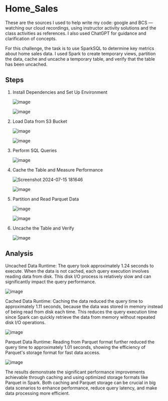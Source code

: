 # Home_Sales

These are the sources I used to help write my code: google and BCS — watching our cloud recordings, using instructor activity solutions and the class activities as references. I also used ChatGPT for guidance and clarification of concepts.

For this challenge, the task is to use SparkSQL to determine key metrics about home sales data. I used Spark to create temporary views, partition the data, cache and uncache a temporary table, and verify that the table has been uncached.

## Steps

1. Install Dependencies and Set Up Environment
   
    ![image](https://github.com/user-attachments/assets/eac04449-cdfb-4fff-a39e-be441b730c6f)

    ![image](https://github.com/user-attachments/assets/18bffb6e-be7c-467f-b8eb-7bff7fa06256)

2. Load Data from S3 Bucket

    ![image](https://github.com/user-attachments/assets/56e84141-51db-418d-aa49-e20ca982b0ad)

    ![image](https://github.com/user-attachments/assets/4373883a-53e3-4c28-8710-60f611ca173f)

3. Perform SQL Queries

    ![image](https://github.com/user-attachments/assets/9c10491a-0636-4528-82c8-67f99f1f712b)

4. Cache the Table and Measure Performance

    ![Screenshot 2024-07-15 181646](https://github.com/user-attachments/assets/97029245-f6fd-4b67-af13-82fe6c87539c)

    ![image](https://github.com/user-attachments/assets/e3042f71-c305-4ae5-96f5-4b7d2812d7aa)

5. Partition and Read Parquet Data

    ![image](https://github.com/user-attachments/assets/3a3609ca-2105-4c30-bbd5-17c4a9969d0d)

    ![image](https://github.com/user-attachments/assets/6ad247c1-c127-42fe-b05c-d68271ce0411)

6. Uncache the Table and Verify

    ![image](https://github.com/user-attachments/assets/57b64003-b08a-40bb-87ae-e05970469d8a)

## Analysis
Uncached Data Runtime: The query took approximately 1.24 seconds to execute. When the data is not cached, each query execution involves reading data from disk. This disk I/O process is relatively slow and can significantly impact the query performance.

   ![image](https://github.com/user-attachments/assets/36b504ab-2f94-4ca7-bab5-f22aa3645415)

Cached Data Runtime: Caching the data reduced the query time to approximately 1.11 seconds, because the data was stored in memory instead of being read from disk each time. This reduces the query execution time since Spark can quickly retrieve the data from memory without repeated disk I/O operations.

   ![image](https://github.com/user-attachments/assets/b51148dd-4726-43ee-a97b-ccb4948d1d11)

Parquet Data Runtime: Reading from Parquet format further reduced the query time to approximately 1.01 seconds, showing the efficiency of Parquet's storage format for fast data access.

   ![image](https://github.com/user-attachments/assets/e54c08e1-e7b7-43b4-b2ac-8114985d1556)

The results demonstrate the significant performance improvements achievable through caching and using optimized storage formats like Parquet in Spark. Both caching and Parquet storage can be crucial in big data scenarios to enhance performance, reduce query latency, and make data processing more efficient.



